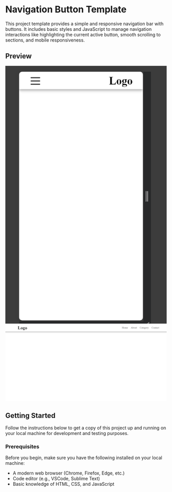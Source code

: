 # Navigation Button  Template

This project template provides a simple and responsive navigation bar with buttons. It includes basic styles and JavaScript to manage navigation interactions like highlighting the current active button, smooth scrolling to sections, and mobile responsiveness.

## Preview
![Navigation Button Project Screenshot](./assets/SS/images.png)
![Navigation Button Project Screenshot](./assets/SS/image.png)


## Getting Started

Follow the instructions below to get a copy of this project up and running on your local machine for development and testing purposes.

### Prerequisites

Before you begin, make sure you have the following installed on your local machine:

- A modern web browser (Chrome, Firefox, Edge, etc.)
- Code editor (e.g., VSCode, Sublime Text)
- Basic knowledge of HTML, CSS, and JavaScript



